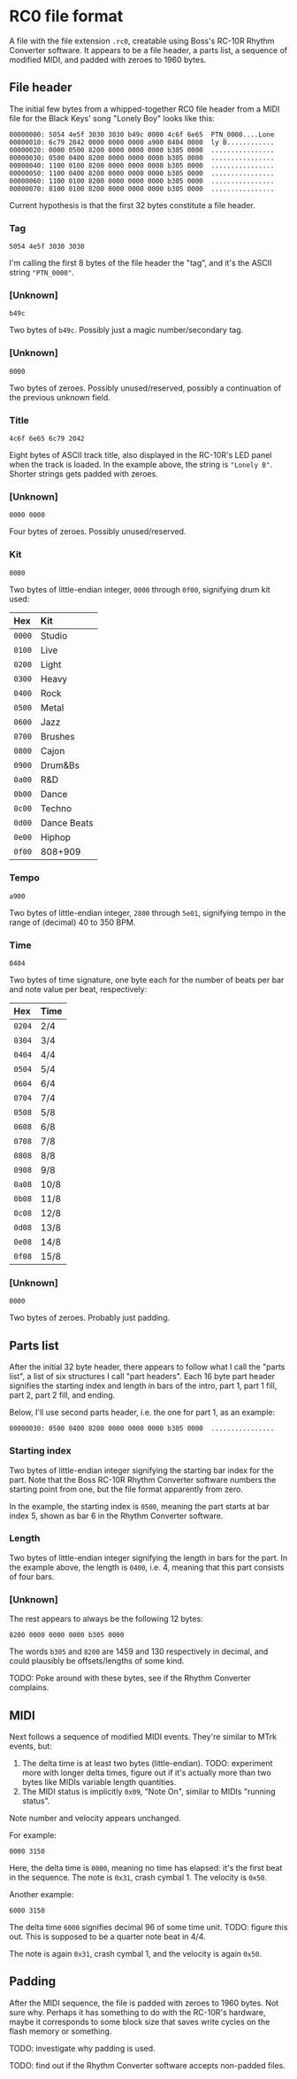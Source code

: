 # RC0 file format

A file with the file extension `.rc0`, creatable using Boss's RC-10R
Rhythm Converter software. It appears to be a file header, a parts
list, a sequence of modified MIDI, and padded with zeroes to 1960
bytes.

## File header

The initial few bytes from a whipped-together RC0 file header from a
MIDI file for the Black Keys' song "Lonely Boy" looks like this:

```shell
00000000: 5054 4e5f 3030 3030 b49c 0000 4c6f 6e65  PTN_0000....Lone
00000010: 6c79 2042 0000 0000 0000 a900 0404 0000  ly B............
00000020: 0000 0500 8200 0000 0000 0000 b305 0000  ................
00000030: 0500 0400 8200 0000 0000 0000 b305 0000  ................
00000040: 1100 0100 8200 0000 0000 0000 b305 0000  ................
00000050: 1100 0400 8200 0000 0000 0000 b305 0000  ................
00000060: 1100 0100 8200 0000 0000 0000 b305 0000  ................
00000070: 8100 0100 8200 0000 0000 0000 b305 0000  ................
```

Current hypothesis is that the first 32 bytes constitute a file
header.

### Tag
```shell
5054 4e5f 3030 3030
```

I'm calling the first 8 bytes of the file header the "tag", and it's
the ASCII string `"PTN_0000"`.

### [Unknown]
```shell
b49c
```

Two bytes of `b49c`. Possibly just a magic number/secondary tag.

### [Unknown]
```shell
0000
```
Two bytes of zeroes. Possibly unused/reserved, possibly a continuation
of the previous unknown field.

### Title
```shell
4c6f 6e65 6c79 2042
```

Eight bytes of ASCII track title, also displayed in the RC-10R's LED
panel when the track is loaded. In the example above, the string is
`"Lonely B"`. Shorter strings gets padded with zeroes.

### [Unknown]
```shell
0000 0000
```

Four bytes of zeroes. Possibly unused/reserved.

### Kit
```shell
0000
```

Two bytes of little-endian integer, `0000` through `0f00`, signifying
drum kit used:

| Hex    | Kit         |
| :----- | :---------- |
| `0000` | Studio      |
| `0100` | Live        |
| `0200` | Light       |
| `0300` | Heavy       |
| `0400` | Rock        |
| `0500` | Metal       |
| `0600` | Jazz        |
| `0700` | Brushes     |
| `0800` | Cajon       |
| `0900` | Drum&Bs     |
| `0a00` | R&D         |
| `0b00` | Dance       |
| `0c00` | Techno      |
| `0d00` | Dance Beats |
| `0e00` | Hiphop      |
| `0f00` | 808+909     |

### Tempo
```shell
a900
```

Two bytes of little-endian integer, `2800` through `5e01`, signifying
tempo in the range of (decimal) 40 to 350 BPM.

### Time
```shell
0404
```

Two bytes of time signature, one byte each for the number of beats per
bar and note value per beat, respectively:

| Hex    | Time  |
| :----- | :---- |
| `0204` | 2/4   |
| `0304` | 3/4   |
| `0404` | 4/4   |
| `0504` | 5/4   |
| `0604` | 6/4   |
| `0704` | 7/4   |
| `0508` | 5/8   |
| `0608` | 6/8   |
| `0708` | 7/8   |
| `0808` | 8/8   |
| `0908` | 9/8   |
| `0a08` | 10/8  |
| `0b08` | 11/8  |
| `0c08` | 12/8  |
| `0d08` | 13/8  |
| `0e08` | 14/8  |
| `0f08` | 15/8  |

### [Unknown]
```shell
0000
```

Two bytes of zeroes. Probably just padding.

## Parts list

After the initial 32 byte header, there appears to follow what I call
the "parts list", a list of six structures I call "part headers". Each
16 byte part header signifies the starting index and length in bars of
the intro, part 1, part 1 fill, part 2, part 2 fill, and ending.

Below, I'll use second parts header, i.e. the one for part 1, as an
example:

```shell
00000030: 0500 0400 8200 0000 0000 0000 b305 0000  ................
```

### Starting index

Two bytes of little-endian integer signifying the starting bar index
for the part. Note that the Boss RC-10R Rhythm Converter software
numbers the starting point from one, but the file format apparently
from zero.

In the example, the starting index is `0500`, meaning the part starts
at bar index 5, shown as bar 6 in the Rhythm Converter software.

### Length

Two bytes of little-endian integer signifying the length in bars for
the part. In the example above, the length is `0400`, i.e. 4, meaning
that this part consists of four bars.

### [Unknown]

The rest appears to always be the following 12 bytes:

```shell
8200 0000 0000 0000 b305 0000
```

The words `b305` and `8200` are 1459 and 130 respectively in decimal,
and could plausibly be offsets/lengths of some kind.

TODO: Poke around with these bytes, see if the Rhythm Converter
complains.

## MIDI

Next follows a sequence of modified MIDI events. They're similar to
MTrk events, but:

1. The delta time is at least two bytes (little-endian). TODO:
   experiment more with longer delta times, figure out if it's
   actually more than two bytes like MIDIs variable length quantities.
2. The MIDI status is implicitly `0x09`, "Note On", similar to MIDIs
   "running status".

Note number and velocity appears unchanged.

For example:

```shell
0000 3150
```

Here, the delta time is `0000`, meaning no time has elapsed: it's the
first beat in the sequence. The note is `0x31`, crash cymbal 1. The
velocity is `0x50`.

Another example:

```shell
6000 3150
```

The delta time `6000` signifies decimal 96 of some time unit. TODO:
figure this out. This is supposed to be a quarter note beat in 4/4.

The note is again `0x31`, crash cymbal 1, and the velocity is again
`0x50`.

## Padding

After the MIDI sequence, the file is padded with zeroes to 1960
bytes. Not sure why. Perhaps it has something to do with the RC-10R's
hardware, maybe it corresponds to some block size that saves write
cycles on the flash memory or something.

TODO: investigate why padding is used.

TODO: find out if the Rhythm Converter software accepts non-padded
files.
